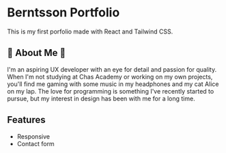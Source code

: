 
# Berntsson Portfolio

This is my first porfolio made with React and Tailwind CSS.



## 🌸 About Me 🌸
I'm an aspiring UX developer with an eye for detail and passion for quality. When I'm not studying at Chas Academy or working on my own projects, you'll find me gaming with some music in my headphones and my cat Alice on my lap.
The love for programming is something I've recently started to pursue, but my interest in design has been with me for a long time.


## Features

- Responsive
- Contact form




